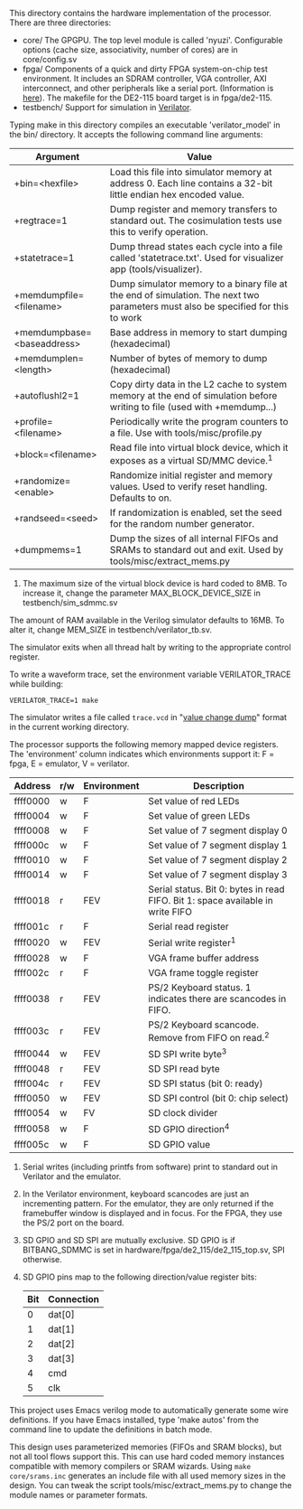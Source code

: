 This directory contains the hardware implementation of the processor. There are
three directories: 
- core/ 
  The GPGPU. The top level module is called 'nyuzi'. Configurable options (cache
  size, associativity, number of cores) are in core/config.sv
- fpga/ 
  Components of a quick and dirty FPGA system-on-chip test environment. It
  includes an SDRAM controller, VGA controller, AXI interconnect, and other
  peripherals like a serial port. (Information is
  [here](https://github.com/jbush001/NyuziProcessor/wiki/FPGA-Test-Environment)). 
  The makefile for the DE2-115 board target is in fpga/de2-115.
- testbench/ 
  Support for simulation in [Verilator](http://www.veripool.org/wiki/verilator).

Typing make in this directory compiles an executable 'verilator_model' in the
bin/ directory. It accepts the following command line arguments:

|Argument|Value|
|--------|-----|
| +bin=&lt;hexfile&gt; | Load this file into simulator memory at address 0. Each line contains a 32-bit little endian hex encoded value. |
| +regtrace=1 | Dump register and memory transfers to standard out.  The cosimulation tests use this to verify operation. |
| +statetrace=1 | Dump thread states each cycle into a file called 'statetrace.txt'.  Used for visualizer app (tools/visualizer). |
| +memdumpfile=&lt;filename&gt; | Dump simulator memory to a binary file at the end of simulation. The next two parameters must also be specified for this to work |
| +memdumpbase=&lt;baseaddress&gt;| Base address in memory to start dumping (hexadecimal) |
| +memdumplen=&lt;length&gt; | Number of bytes of memory to dump (hexadecimal) |
| +autoflushl2=1 | Copy dirty data in the L2 cache to system memory at the end of simulation before writing to file (used with +memdump...) |
| +profile=&lt;filename&gt; | Periodically write the program counters to a file.  Use with tools/misc/profile.py |
| +block=&lt;filename&gt; | Read file into virtual block device, which it exposes as a virtual SD/MMC device.<sup>1</sup>
| +randomize=&lt;enable&gt; | Randomize initial register and memory values. Used to verify reset handling. Defaults to on.
| +randseed=&lt;seed&gt; | If randomization is enabled, set the seed for the random number generator.
| +dumpmems=1 | Dump the sizes of all internal FIFOs and SRAMs to standard out and exit. Used by tools/misc/extract_mems.py | 

1. The maximum size of the virtual block device is hard coded to 8MB. To 
increase it, change the parameter MAX_BLOCK_DEVICE_SIZE in 
testbench/sim_sdmmc.sv

The amount of RAM available in the Verilog simulator defaults to 16MB. To alter 
it, change MEM_SIZE in testbench/verilator_tb.sv.

The simulator exits when all thread halt by writing to the appropriate control
register.

To write a waveform trace, set the environment variable VERILATOR_TRACE 
while building:

    VERILATOR_TRACE=1 make

The simulator writes a file called `trace.vcd` in 
"[value change dump](http://en.wikipedia.org/wiki/Value_change_dump)" 
format in the current working directory.

The processor supports the following memory mapped device registers. The 
'environment' column indicates which environments support it: F = fpga, 
E = emulator, V = verilator.

|Address|r/w|Environment|Description|
|----|----|----|----|
| ffff0000 | w | F | Set value of red LEDs |
| ffff0004 | w | F | Set value of green LEDs |
| ffff0008 | w | F | Set value of 7 segment display 0 |
| ffff000c | w | F | Set value of 7 segment display 1 |
| ffff0010 | w | F | Set value of 7 segment display 2 |
| ffff0014 | w | F | Set value of 7 segment display 3 |
| ffff0018 | r | FEV | Serial status. Bit 0: bytes in read FIFO. Bit 1: space available in write FIFO |
| ffff001c | r | F | Serial read register |
| ffff0020 | w | FEV | Serial write register<sup>1</sup> |
| ffff0028 | w | F | VGA frame buffer address |
| ffff002c | r | F | VGA frame toggle register |
| ffff0038 | r | FEV | PS/2 Keyboard status. 1 indicates there are scancodes in FIFO. |
| ffff003c | r | FEV | PS/2 Keyboard scancode. Remove from FIFO on read.<sup>2</sup> |
| ffff0044 | w | FEV | SD SPI write byte<sup>3</sup> |
| ffff0048 | r | FEV | SD SPI read byte |
| ffff004c | r | FEV  | SD SPI status (bit 0: ready) |
| ffff0050 | w | FEV | SD SPI control (bit 0: chip select) |
| ffff0054 | w | FV | SD clock divider |
| ffff0058 | w | F | SD GPIO direction<sup>4</sup> |
| ffff005c | w | F | SD GPIO value |

1. Serial writes (including printfs from software) print to standard out in
Verilator and the emulator.
2. In the Verilator environment, keyboard scancodes are just an incrementing 
pattern. For the emulator, they are only returned if the framebuffer window is 
displayed and in focus. For the FPGA, they use the PS/2
port on the board. 
3. SD GPIO and SD SPI are mutually exclusive. SD GPIO is if BITBANG_SDMMC is 
set in hardware/fpga/de2_115/de2_115_top.sv, SPI otherwise. 
4. SD GPIO pins map to the following direction/value register bits:

    |Bit|Connection|
    |----|----|
    | 0 | dat[0] |
    | 1 | dat[1] |
    | 2 | dat[2] |
    | 3 | dat[3] |
    | 4 | cmd |
    | 5 | clk |

This project uses Emacs verilog mode to automatically generate some wire
definitions. If you have Emacs installed, type 'make autos' from the command
line to update the definitions in batch mode.

This design uses parameterized memories (FIFOs and SRAM blocks), but not all
tool flows support this. This can use hard coded memory instances compatible
with memory compilers or SRAM wizards. Using `make core/srams.inc` generates an
include file with all used memory sizes in the design. You can tweak the script
tools/misc/extract_mems.py to change the module names or parameter formats.

